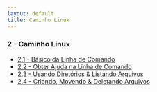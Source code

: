 ```yaml
---
layout: default
title: Caminho Linux
---
```


### 2 - Caminho Linux
- [2.1 - Básico da Linha de Comando](/linux-essentials/01-book-lpi/Topico-02-Caminho-Linux/2.1-BasicoDaLinhaDeComando)
- [2.2 - Obter Ajuda na Linha de Comando](/linux-essentials/01-book-lpi/Topico-02-Caminho-Linux/2.2-ObterAjudaNaLinhaDeComando)
- [2.3 - Usando Diretórios & Listando Arquivos](/linux-essentials/01-book-lpi/Topico-02-Caminho-Linux/2.3-UsandoDiretoriosAndListandoArquivos)
- [2.4 - Criando, Movendo & Deletando Arquivos](/linux-essentials/01-book-lpi/Topico-02-Caminho-Linux/2.4-CriandoMovendoAndDeletandoArquivos)
